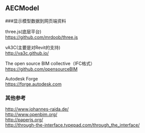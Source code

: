 ## AECModel

###显示模型数据到网页端资料

three.js(底层平台)  
https://github.com/mrdoob/three.js

vA3C(主要是对Revit的支持)  
http://va3c.github.io/

The open source BIM collective（IFC格式）  
https://github.com/opensourceBIM

Autodesk Forge  
https://forge.autodesk.com

### 其他参考  
http://www.johannes-raida.de/  
http://www.openbim.org/  
http://paperjs.org/  
http://through-the-interface.typepad.com/through_the_interface/  

